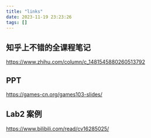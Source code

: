 ```yaml
---
title: "links"
date: 2023-11-19 23:23:26
tags: []
---
```

## 知乎上不错的全课程笔记

https://www.zhihu.com/column/c_1481545880260513792

## PPT

https://games-cn.org/games103-slides/

## Lab2 案例

https://www.bilibili.com/read/cv16285025/

